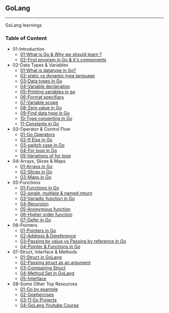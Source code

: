 ## GoLang
---
GoLang learnings

### Table of Content
* 01-Introduction
    * [01-What is Go & Why we should learn ?](https://www.freecodecamp.org/news/what-is-go-programming-language/)
    * [02-First program in Go & it's components](https://www.digitalocean.com/community/tutorials/how-to-write-your-first-program-in-go)
* 02-Data Types & Variables
    * [01-What is datatype in Go?](https://www.codecademy.com/resources/docs/go/data-types)
    * [02-static vs dynamic type language](https://www.baeldung.com/cs/statically-vs-dynamically-typed-languages)
    * [03-Data types in Go](https://www.geeksforgeeks.org/data-types-in-go/)
    * [04-Variable declairation](https://www.geeksforgeeks.org/go-variables/?ref=lbp)
    * [05-Printing variables in go](https://www.programiz.com/golang/print-statement)
    * [06-Format specifiars](https://pkg.go.dev/fmt)
    * [07-Variable scope](https://www.geeksforgeeks.org/scope-of-variables-in-go/)
    * [08-Zero value in Go](https://exercism.org/tracks/go/concepts/zero-values)
    * [09-Find data type in Go](https://www.geeksforgeeks.org/different-ways-to-find-the-type-of-variable-in-golang/)
    * [10-Type converting in Go](https://www.geeksforgeeks.org/type-casting-or-type-conversion-in-golang/)
    * [11-Constants in Go](https://www.geeksforgeeks.org/constants-go-language/)
* 03-Operator & Control Flow
    * [01-Go Operators](https://www.w3schools.com/go/go_operators.php)
    * [02-If Else in Go](https://www.w3schools.com/go/go_else_statement.php)
    * [03-switch case in Go](https://www.programiz.com/golang/switch)
    * [04-For loop in Go](https://www.programiz.com/golang/for-loop)
    * [05-Variations of for loop](https://www.geeksforgeeks.org/loops-in-go-language/)
* 04-Arrays, Slices & Maps
    * [01-Arrays in Go](https://www.geeksforgeeks.org/arrays-in-go/)
    * [02-Slices in Go](https://www.geeksforgeeks.org/slices-in-golang/)
    * [03-Maps in Go](https://www.geeksforgeeks.org/golang-maps/)
* 05-Functions
    * [01-Functions in Go](https://www.geeksforgeeks.org/functions-in-go-language/)
    * [02-single, multiple & named return](https://www.w3schools.com/go/go_function_returns.php)
    * [03-Variadic function in Go](https://www.geeksforgeeks.org/variadic-functions-in-go/)
    * [04-Recursion](https://www.programiz.com/golang/recursion)
    * [05-Anonymous function](https://www.geeksforgeeks.org/anonymous-function-in-go-language/)
    * [06-Higher order function](https://www.geeksforgeeks.org/higher-order-function-in-golang/)
    * [07-Defer in Go](https://www.geeksforgeeks.org/defer-keyword-in-golang/)
* 06-Pointers
    * [01-Pointers in Go](https://www.geeksforgeeks.org/pointers-in-golang/)
    * [02-Address & Dereference](https://www.golang-book.com/books/intro/8)
    * [03-Passing by value vs Passing by reference in Go](https://david-yappeter.medium.com/golang-pass-by-value-vs-pass-by-reference-e48aac8b2716)
    * [04-Pointer & Functions in Go](https://www.programiz.com/golang/pointers-functions)
* 07-Struct, Interface & Methods
    * [01-Struct in GoLang](https://www.geeksforgeeks.org/structures-in-golang/)
    * [02-Passing struct as an argument](https://notearena.com/lesson/passing-go-struct-as-function-argument/)
    * [03-Compairing Struct](https://www.geeksforgeeks.org/structure-equality-in-golang/)
    * [04-Method Set in GoLang](https://www.geeksforgeeks.org/methods-in-golang/)
    * [05-Interface](https://www.geeksforgeeks.org/interfaces-in-golang/)
* 08-Some Other Top Resources
    * [01-Go by example](https://gobyexample.com/)
    * [02-Gophercises](https://courses.calhoun.io/courses)
    * [03-11 Go Projects](https://youtu.be/jFfo23yIWac?list=LL)
    * [04-GoLang Youtube Course](https://youtu.be/un6ZyFkqFKo)
    
    